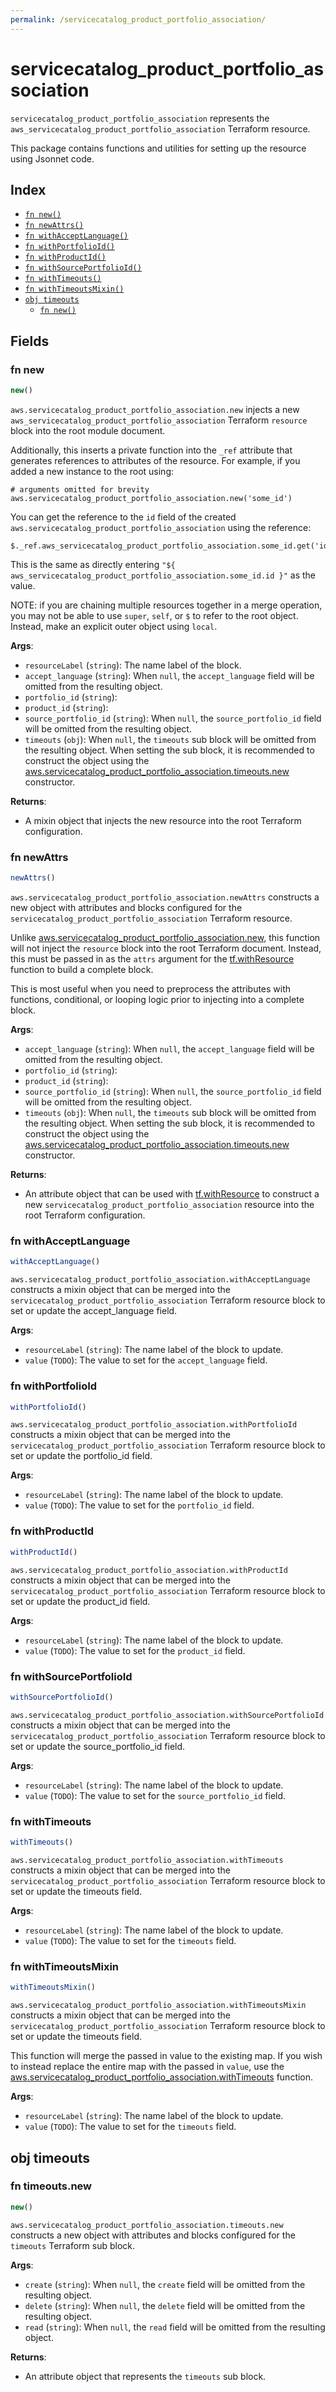 ```yaml
---
permalink: /servicecatalog_product_portfolio_association/
---
```


# servicecatalog_product_portfolio_association

`servicecatalog_product_portfolio_association` represents the `aws_servicecatalog_product_portfolio_association` Terraform resource.



This package contains functions and utilities for setting up the resource using Jsonnet code.


## Index

* [`fn new()`](#fn-new)
* [`fn newAttrs()`](#fn-newattrs)
* [`fn withAcceptLanguage()`](#fn-withacceptlanguage)
* [`fn withPortfolioId()`](#fn-withportfolioid)
* [`fn withProductId()`](#fn-withproductid)
* [`fn withSourcePortfolioId()`](#fn-withsourceportfolioid)
* [`fn withTimeouts()`](#fn-withtimeouts)
* [`fn withTimeoutsMixin()`](#fn-withtimeoutsmixin)
* [`obj timeouts`](#obj-timeouts)
  * [`fn new()`](#fn-timeoutsnew)

## Fields

### fn new

```ts
new()
```


`aws.servicecatalog_product_portfolio_association.new` injects a new `aws_servicecatalog_product_portfolio_association` Terraform `resource`
block into the root module document.

Additionally, this inserts a private function into the `_ref` attribute that generates references to attributes of the
resource. For example, if you added a new instance to the root using:

    # arguments omitted for brevity
    aws.servicecatalog_product_portfolio_association.new('some_id')

You can get the reference to the `id` field of the created `aws.servicecatalog_product_portfolio_association` using the reference:

    $._ref.aws_servicecatalog_product_portfolio_association.some_id.get('id')

This is the same as directly entering `"${ aws_servicecatalog_product_portfolio_association.some_id.id }"` as the value.

NOTE: if you are chaining multiple resources together in a merge operation, you may not be able to use `super`, `self`,
or `$` to refer to the root object. Instead, make an explicit outer object using `local`.

**Args**:
  - `resourceLabel` (`string`): The name label of the block.
  - `accept_language` (`string`):  When `null`, the `accept_language` field will be omitted from the resulting object.
  - `portfolio_id` (`string`): 
  - `product_id` (`string`): 
  - `source_portfolio_id` (`string`):  When `null`, the `source_portfolio_id` field will be omitted from the resulting object.
  - `timeouts` (`obj`):  When `null`, the `timeouts` sub block will be omitted from the resulting object. When setting the sub block, it is recommended to construct the object using the [aws.servicecatalog_product_portfolio_association.timeouts.new](#fn-servicecatalogproductportfolioassociationtimeoutsnew) constructor.

**Returns**:
- A mixin object that injects the new resource into the root Terraform configuration.


### fn newAttrs

```ts
newAttrs()
```


`aws.servicecatalog_product_portfolio_association.newAttrs` constructs a new object with attributes and blocks configured for the `servicecatalog_product_portfolio_association`
Terraform resource.

Unlike [aws.servicecatalog_product_portfolio_association.new](#fn-servicecatalogproductportfolioassociationnew), this function will not inject the `resource`
block into the root Terraform document. Instead, this must be passed in as the `attrs` argument for the
[tf.withResource](https://github.com/tf-libsonnet/core/tree/main/docs#fn-withresource) function to build a complete block.

This is most useful when you need to preprocess the attributes with functions, conditional, or looping logic prior to
injecting into a complete block.

**Args**:
  - `accept_language` (`string`):  When `null`, the `accept_language` field will be omitted from the resulting object.
  - `portfolio_id` (`string`): 
  - `product_id` (`string`): 
  - `source_portfolio_id` (`string`):  When `null`, the `source_portfolio_id` field will be omitted from the resulting object.
  - `timeouts` (`obj`):  When `null`, the `timeouts` sub block will be omitted from the resulting object. When setting the sub block, it is recommended to construct the object using the [aws.servicecatalog_product_portfolio_association.timeouts.new](#fn-servicecatalogproductportfolioassociationtimeoutsnew) constructor.

**Returns**:
  - An attribute object that can be used with [tf.withResource](https://github.com/tf-libsonnet/core/tree/main/docs#fn-withresource) to construct a new `servicecatalog_product_portfolio_association` resource into the root Terraform configuration.


### fn withAcceptLanguage

```ts
withAcceptLanguage()
```

`aws.servicecatalog_product_portfolio_association.withAcceptLanguage` constructs a mixin object that can be merged into the `servicecatalog_product_portfolio_association`
Terraform resource block to set or update the accept_language field.



**Args**:
  - `resourceLabel` (`string`): The name label of the block to update.
  - `value` (`TODO`): The value to set for the `accept_language` field.


### fn withPortfolioId

```ts
withPortfolioId()
```

`aws.servicecatalog_product_portfolio_association.withPortfolioId` constructs a mixin object that can be merged into the `servicecatalog_product_portfolio_association`
Terraform resource block to set or update the portfolio_id field.



**Args**:
  - `resourceLabel` (`string`): The name label of the block to update.
  - `value` (`TODO`): The value to set for the `portfolio_id` field.


### fn withProductId

```ts
withProductId()
```

`aws.servicecatalog_product_portfolio_association.withProductId` constructs a mixin object that can be merged into the `servicecatalog_product_portfolio_association`
Terraform resource block to set or update the product_id field.



**Args**:
  - `resourceLabel` (`string`): The name label of the block to update.
  - `value` (`TODO`): The value to set for the `product_id` field.


### fn withSourcePortfolioId

```ts
withSourcePortfolioId()
```

`aws.servicecatalog_product_portfolio_association.withSourcePortfolioId` constructs a mixin object that can be merged into the `servicecatalog_product_portfolio_association`
Terraform resource block to set or update the source_portfolio_id field.



**Args**:
  - `resourceLabel` (`string`): The name label of the block to update.
  - `value` (`TODO`): The value to set for the `source_portfolio_id` field.


### fn withTimeouts

```ts
withTimeouts()
```

`aws.servicecatalog_product_portfolio_association.withTimeouts` constructs a mixin object that can be merged into the `servicecatalog_product_portfolio_association`
Terraform resource block to set or update the timeouts field.



**Args**:
  - `resourceLabel` (`string`): The name label of the block to update.
  - `value` (`TODO`): The value to set for the `timeouts` field.


### fn withTimeoutsMixin

```ts
withTimeoutsMixin()
```

`aws.servicecatalog_product_portfolio_association.withTimeoutsMixin` constructs a mixin object that can be merged into the `servicecatalog_product_portfolio_association`
Terraform resource block to set or update the timeouts field.

This function will merge the passed in value to the existing map. If you wish
to instead replace the entire map with the passed in `value`, use the [aws.servicecatalog_product_portfolio_association.withTimeouts](TODO)
function.


**Args**:
  - `resourceLabel` (`string`): The name label of the block to update.
  - `value` (`TODO`): The value to set for the `timeouts` field.


## obj timeouts



### fn timeouts.new

```ts
new()
```


`aws.servicecatalog_product_portfolio_association.timeouts.new` constructs a new object with attributes and blocks configured for the `timeouts`
Terraform sub block.



**Args**:
  - `create` (`string`):  When `null`, the `create` field will be omitted from the resulting object.
  - `delete` (`string`):  When `null`, the `delete` field will be omitted from the resulting object.
  - `read` (`string`):  When `null`, the `read` field will be omitted from the resulting object.

**Returns**:
  - An attribute object that represents the `timeouts` sub block.
